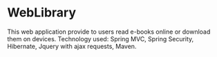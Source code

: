 # WebLibrary
This web application provide to users read e-books online or download them on devices.
Technology used: Spring MVC, Spring Security, Hibernate, Jquery with ajax requests, Maven.